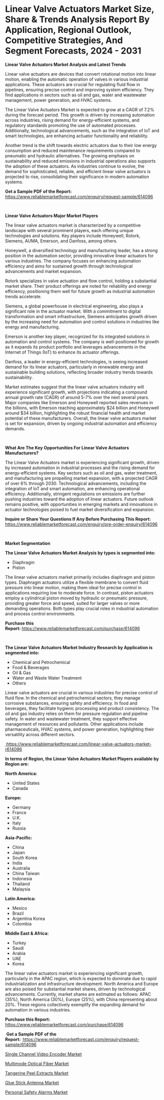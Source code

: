 <p><h1>Linear Valve Actuators Market Size, Share & Trends Analysis Report By Application, Regional Outlook, Competitive Strategies, And Segment Forecasts, 2024 - 2031</h1></p><p><strong>Linear Valve Actuators Market Analysis and Latest Trends</strong></p>
<p><p>Linear valve actuators are devices that convert rotational motion into linear motion, enabling the automatic operation of valves in various industrial applications. These actuators are crucial for regulating fluid flow in pipelines, ensuring precise control and improving system efficiency. They find applications in sectors such as oil and gas, water and wastewater management, power generation, and HVAC systems.</p><p>The Linear Valve Actuators Market is expected to grow at a CAGR of 7.2% during the forecast period. This growth is driven by increasing automation across industries, rising demand for energy-efficient systems, and regulatory standards promoting the use of automated processes. Additionally, technological advancements, such as the integration of IoT and smart technologies, are enhancing actuator functionality and reliability.</p><p>Another trend is the shift towards electric actuators due to their low energy consumption and reduced maintenance requirements compared to pneumatic and hydraulic alternatives. The growing emphasis on sustainability and reduced emissions in industrial operations also supports the adoption of these actuators. As industries continue to evolve, the demand for sophisticated, reliable, and efficient linear valve actuators is projected to rise, consolidating their significance in modern automation systems.</p></p>
<p><strong>Get a Sample PDF of the Report:&nbsp;</strong> <a href="https://www.reliablemarketforecast.com/enquiry/request-sample/614096?utm_campaign=1140&utm_medium=2&utm_source=Github&utm_content=ia&utm_term=30092024&utm_id=linear-valve-actuators">https://www.reliablemarketforecast.com/enquiry/request-sample/614096</a></p>
<p>&nbsp;</p>
<p><strong>Linear Valve Actuators Major Market Players</strong></p>
<p><p>The linear valve actuators market is characterized by a competitive landscape with several prominent players, each offering unique technologies and solutions. Key players include Honeywell, Rotork, Siemens, AUMA, Emerson, and Danfoss, among others.</p><p>Honeywell, a diversified technology and manufacturing leader, has a strong position in the automation sector, providing innovative linear actuators for various industries. The company focuses on enhancing automation efficiency and aims for sustained growth through technological advancements and market expansion.</p><p>Rotork specializes in valve actuation and flow control, holding a substantial market share. Their product offerings are noted for reliability and energy efficiency, positioning them well for future growth as industrial automation trends accelerate.</p><p>Siemens, a global powerhouse in electrical engineering, also plays a significant role in the actuator market. With a commitment to digital transformation and smart infrastructure, Siemens anticipates growth driven by the increasing need for automation and control solutions in industries like energy and manufacturing.</p><p>Emerson is another key player, recognized for its integrated solutions in automation and control systems. The company is well-positioned for growth as it expands its product portfolio and leverages advancements in the Internet of Things (IoT) to enhance its actuator offerings.</p><p>Danfoss, a leader in energy-efficient technologies, is seeing increased demand for its linear actuators, particularly in renewable energy and sustainable building solutions, reflecting broader industry trends towards sustainability.</p><p>Market estimates suggest that the linear valve actuators industry will experience significant growth, with projections indicating a compound annual growth rate (CAGR) of around 5-7% over the next several years. Major companies like Emerson and Honeywell reported sales revenues in the billions, with Emerson reaching approximately $24 billion and Honeywell around $34 billion, highlighting the robust financial health and market potential of these manufacturers. Overall, the linear valve actuators market is set for expansion, driven by ongoing industrial automation and efficiency demands.</p></p>
<p>&nbsp;</p>
<p><strong>What Are The Key Opportunities For Linear Valve Actuators Manufacturers?</strong></p>
<p><p>The Linear Valve Actuators market is experiencing significant growth, driven by increased automation in industrial processes and the rising demand for energy-efficient systems. Key sectors such as oil and gas, water treatment, and manufacturing are propelling market expansion, with a projected CAGR of over 6% through 2030. Technological advancements, including the integration of IoT and smart automation, are enhancing operational efficiency. Additionally, stringent regulations on emissions are further pushing industries toward the adoption of linear actuators. Future outlook remains positive, with opportunities in emerging markets and innovations in actuator technologies poised to fuel market diversification and expansion.</p></p>
<p><strong>Inquire or Share Your Questions If Any Before Purchasing This Report:</strong> <a href="https://www.reliablemarketforecast.com/enquiry/pre-order-enquiry/614096?utm_campaign=1140&utm_medium=2&utm_source=Github&utm_content=ia&utm_term=30092024&utm_id=linear-valve-actuators">https://www.reliablemarketforecast.com/enquiry/pre-order-enquiry/614096</a></p>
<p>&nbsp;</p>
<p><strong>Market Segmentation</strong></p>
<p><strong>The Linear Valve Actuators Market Analysis by types is segmented into:</strong></p>
<p><ul><li>Diaphragm</li><li>Piston</li></ul></p>
<p><p>The linear valve actuators market primarily includes diaphragm and piston types. Diaphragm actuators utilize a flexible membrane to convert fluid pressure into linear motion, making them ideal for precise control in applications requiring low to moderate force. In contrast, piston actuators employ a cylindrical piston moved by hydraulic or pneumatic pressure, providing greater force and speed, suited for larger valves or more demanding operations. Both types play crucial roles in industrial automation and process control environments.</p></p>
<p><strong>Purchase this Report:&nbsp;</strong><a href="https://www.reliablemarketforecast.com/purchase/614096?utm_campaign=1140&utm_medium=2&utm_source=Github&utm_content=ia&utm_term=30092024&utm_id=linear-valve-actuators">https://www.reliablemarketforecast.com/purchase/614096</a></p>
<p>&nbsp;</p>
<p><strong>The Linear Valve Actuators Market Industry Research by Application is segmented into:</strong></p>
<p><ul><li>Chemical and Petrochemical</li><li>Food & Beverages</li><li>Oil & Gas</li><li>Water and Waste Water Treatment</li><li>Others</li></ul></p>
<p><p>Linear valve actuators are crucial in various industries for precise control of fluid flow. In the chemical and petrochemical sectors, they manage corrosive substances, ensuring safety and efficiency. In food and beverages, they facilitate hygienic processing and product consistency. The oil and gas industry relies on them for pressure regulation and pipeline safety. In water and wastewater treatment, they support effective management of resources and pollutants. Other applications include pharmaceuticals, HVAC systems, and power generation, highlighting their versatility across different sectors.</p></p>
<p><a href="https://www.reliablemarketforecast.com/linear-valve-actuators-market-r614096?utm_campaign=1140&utm_medium=2&utm_source=Github&utm_content=ia&utm_term=30092024&utm_id=linear-valve-actuators">&nbsp;https://www.reliablemarketforecast.com/linear-valve-actuators-market-r614096</a></p>
<p><strong>In terms of Region, the Linear Valve Actuators Market Players available by Region are:</strong></p>
<p>
    <p> <strong> North America: </strong>
        <ul>
            <li>United States</li>
            <li>Canada</li>
        </ul>
        </p> 
    <p> <strong> Europe: </strong>
        <ul>
            <li>Germany</li>
            <li>France</li>
            <li>U.K.</li>
            <li>Italy</li>
            <li>Russia</li>
        </ul>
        </p> 
    <p> <strong> Asia-Pacific: </strong>
        <ul>
            <li>China</li>
            <li>Japan</li>
            <li>South Korea</li>
            <li>India</li>
            <li>Australia</li>
            <li>China Taiwan</li>
            <li>Indonesia</li>
            <li>Thailand</li>
            <li>Malaysia</li>
        </ul>
        </p> 
    <p> <strong> Latin America: </strong>
        <ul>
            <li>Mexico</li>
            <li>Brazil</li>
            <li>Argentina Korea</li>
            <li>Colombia</li>
        </ul>
        </p> 
    <p> <strong> Middle East & Africa: </strong>
        <ul>
            <li>Turkey</li>
            <li>Saudi</li>
            <li>Arabia</li>
            <li>UAE</li>
            <li>Korea</li>
        </ul>
    </p>
    </p>
<p><p>The linear valve actuators market is experiencing significant growth, particularly in the APAC region, which is expected to dominate due to rapid industrialization and infrastructure development. North America and Europe are also poised for substantial market shares, driven by technological advancements. Currently, market shares are estimated as follows: APAC (35%), North America (30%), Europe (25%), with China representing about 20%. These regions collectively exemplify the expanding demand for automation in various industries.</p></p>
<p><strong>Purchase this Report: </strong><a href="https://www.reliablemarketforecast.com/purchase/614096?utm_campaign=1140&utm_medium=2&utm_source=Github&utm_content=ia&utm_term=30092024&utm_id=linear-valve-actuators">https://www.reliablemarketforecast.com/purchase/614096</a></p>
<p>&nbsp;<strong>Get a Sample PDF of the Report:&nbsp;&nbsp;</strong><a href="https://www.reliablemarketforecast.com/enquiry/request-sample/614096?utm_campaign=1140&utm_medium=2&utm_source=Github&utm_content=ia&utm_term=30092024&utm_id=linear-valve-actuators">https://www.reliablemarketforecast.com/enquiry/request-sample/614096</a></p>
<p><strong></strong></p>
<p><p><a href="https://issuu.com/reportprime-2/docs/single-channel-video-encoder-market_a5ddbab9928cf5?utm_campaign=1140&utm_medium=2&utm_source=Github&utm_content=ia&utm_term=30092024&utm_id=linear-valve-actuators">Single Channel Video Encoder Market</a></p><p><a href="https://www.linkedin.com/pulse/multimode-optical-fiber-market-emerging-trends-future-prospects-9puyf?utm_campaign=1140&utm_medium=2&utm_source=Github&utm_content=ia&utm_term=30092024&utm_id=linear-valve-actuators">Multimode Optical Fiber Market</a></p><p><a href="https://github.com/OrlandoHBarks/Market-Research-Report-List-1/blob/main/tangerine-peel-extracts-market.md?utm_campaign=1140&utm_medium=2&utm_source=Github&utm_content=ia&utm_term=30092024&utm_id=linear-valve-actuators">Tangerine Peel Extracts Market</a></p><p><a href="https://issuu.com/reportprime-2/docs/glue-stick-antenna-market-size-2030_98c02c34550805?utm_campaign=1140&utm_medium=2&utm_source=Github&utm_content=ia&utm_term=30092024&utm_id=linear-valve-actuators">Glue Stick Antenna Market</a></p><p><a href="https://www.linkedin.com/pulse/global-personal-safety-alarms-market-projected-grow-cagr-xfxee?utm_campaign=1140&utm_medium=2&utm_source=Github&utm_content=ia&utm_term=30092024&utm_id=linear-valve-actuators">Personal Safety Alarms Market</a></p></p>